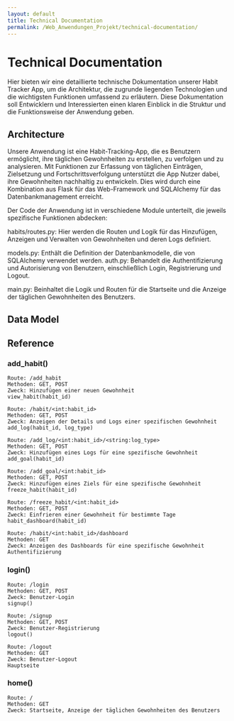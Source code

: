 ```yaml
---
layout: default
title: Technical Documentation
permalink: /Web_Anwendungen_Projekt/technical-documentation/
---
```

# Technical Documentation

Hier bieten wir eine detaillierte technische Dokumentation unserer Habit Tracker App, um die Architektur, die zugrunde liegenden Technologien und die wichtigsten Funktionen umfassend zu erläutern. Diese Dokumentation soll Entwicklern und Interessierten einen klaren Einblick in die Struktur und die Funktionsweise der Anwendung geben.

## Architecture

Unsere Anwendung ist eine Habit-Tracking-App, die es Benutzern ermöglicht, ihre täglichen Gewohnheiten zu erstellen, zu verfolgen und zu analysieren. Mit Funktionen zur Erfassung von täglichen Einträgen, Zielsetzung und Fortschrittsverfolgung unterstützt die App Nutzer dabei, ihre Gewohnheiten nachhaltig zu entwickeln. Dies wird durch eine Kombination aus Flask für das Web-Framework und SQLAlchemy für das Datenbankmanagement erreicht.

Der Code der Anwendung ist in verschiedene Module unterteilt, die jeweils spezifische Funktionen abdecken:

habits/routes.py: Hier werden die Routen und Logik für das Hinzufügen, Anzeigen und Verwalten von Gewohnheiten und deren Logs definiert.

models.py: Enthält die Definition der Datenbankmodelle, die von SQLAlchemy verwendet werden.
auth.py: Behandelt die Authentifizierung und Autorisierung von Benutzern, einschließlich Login, Registrierung und Logout.

main.py: Beinhaltet die Logik und Routen für die Startseite und die Anzeige der täglichen Gewohnheiten des Benutzers.

## Data Model





## Reference

### add_habit()

    Route: /add_habit
    Methoden: GET, POST
    Zweck: Hinzufügen einer neuen Gewohnheit
    view_habit(habit_id)
    
    Route: /habit/<int:habit_id>
    Methoden: GET, POST
    Zweck: Anzeigen der Details und Logs einer spezifischen Gewohnheit
    add_log(habit_id, log_type)
    
    Route: /add_log/<int:habit_id>/<string:log_type>
    Methoden: GET, POST
    Zweck: Hinzufügen eines Logs für eine spezifische Gewohnheit
    add_goal(habit_id)
    
    Route: /add_goal/<int:habit_id>
    Methoden: GET, POST
    Zweck: Hinzufügen eines Ziels für eine spezifische Gewohnheit
    freeze_habit(habit_id)
    
    Route: /freeze_habit/<int:habit_id>
    Methoden: GET, POST
    Zweck: Einfrieren einer Gewohnheit für bestimmte Tage
    habit_dashboard(habit_id)
    
    Route: /habit/<int:habit_id>/dashboard
    Methoden: GET
    Zweck: Anzeigen des Dashboards für eine spezifische Gewohnheit
    Authentifizierung

### login()

    Route: /login
    Methoden: GET, POST
    Zweck: Benutzer-Login
    signup()
    
    Route: /signup
    Methoden: GET, POST
    Zweck: Benutzer-Registrierung
    logout()
    
    Route: /logout
    Methoden: GET
    Zweck: Benutzer-Logout
    Hauptseite

### home()

    Route: /
    Methoden: GET
    Zweck: Startseite, Anzeige der täglichen Gewohnheiten des Benutzers
